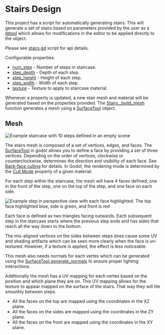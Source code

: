 # Stairs Design

This project has a script for automatically generating stairs.
This will generate a set of stairs based on parameters provided by
the user as a [@tool](xref:@GDScript.@tool) which allows for modifications
in the editor to be applied directly to the object.

Please see [stairs.gd](xref:Stairs) script for api details.

Configurable properties:

* [num_step](xref:Stairs.num_step) - Number of steps in staircase.
* [step_depth](xref:Stairs.step_depth) - Depth of each step.
* [step_height](xref:Stairs.step_height) - Height of each step.
* [step_width](xref:Stairs.step_width) - Width of each step.
* [texture](xref:Stairs.texture) - Texture to apply to staircase material.

Whenever a property is updated, a new stair mesh and material will be generated
based on the properties provided. The [Stairs._build_mesh](xref:Stairs._build_mesh)
function generates a mesh using a [SurfaceTool](xref:SurfaceTool) object.

## Mesh

![Example staircase with 10 steps defined in an empty scene](imgs/stairs-example.png)

The stairs mesh is composed of a set of vertices, edges, and faces.
The [SurfaceTool](xref:SurfaceTool) in godot allows you to define a face by
providing a set of three vertices. Depending on the order of vertices, clockwise
or counterclockwise, determines the direction and visibility of each face.
See [Back-face culling](https://en.wikipedia.org/wiki/Back-face_culling)
for details. In Godot, the rendering mode is determined by the
[Cull Mode](https://docs.godotengine.org/en/stable/tutorials/3d/standard_material_3d.html#cull-mode)
property of a given material.

For each step within the staircase, the mesh
will have 4 faces defined, one in the front of the step, one on the top of
the step, and one face on each side.

![Example step in perspective view with each face highlighted.
  The top face highlighted blue, side is green, and front is red](imgs/step-faces.png)

Each face is defined as two triangles facing outwards. Each subsequent step in
the staircase starts where the previous step ends and has sides that reach
all the way down to the bottom.

The mis-aligned vertices on the sides between steps does cause some UV and
shading artifacts which can be seen more clearly when the face is
un-textured. However, if a texture is applied, the effect is less noticeable.

This mesh also needs normals for each vertex which can be generated
using the [SurfaceTool.generate_normals](xref:SurfaceTool.generate_normals(bool))
to ensure proper lighting interactions.

Additionally the mesh has a UV mapping for each vertex based on the position
and which plane they are on. This UV mapping allows for the texture to appear
mapped on the surface of the stairs. That way they will tile smoothly
between steps.

* All the faces on the top are mapped using the coordinates in the XZ plane.
* All the faces on the sides are mapped using the coordinates in the ZY plane.
* All the faces on the front are mapped using the coordinates in the XY plane.
